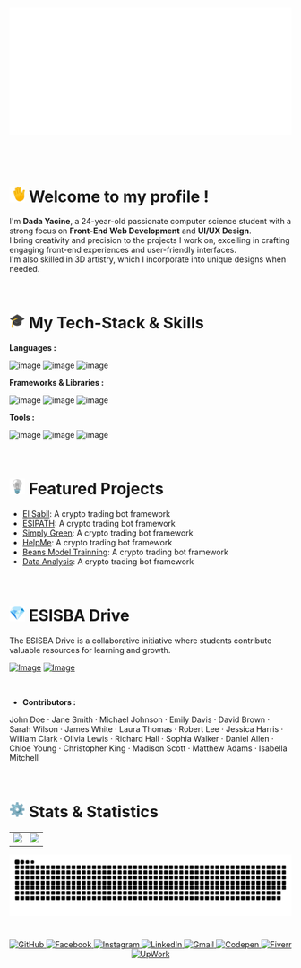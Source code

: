 <br>
<p align="center">
  <picture>
    <source srcset="Signature_Black.png" media="(prefers-color-scheme: light)">
    <source srcset="Signature_White.png" media="(prefers-color-scheme: dark)">
    <img src="Signature_White.png"">
  </picture>
</p>
<br><br>

# <img src="wave.gif" alt="👋" width="28" height="28"> Welcome to my profile !

I'm **Dada Yacine**, a 24-year-old passionate computer science student with a strong focus on **Front-End Web Development** and **UI/UX Design**.  
I bring creativity and precision to the projects I work on, excelling in crafting engaging front-end experiences and user-friendly interfaces.  
I'm also skilled in 3D artistry, which I incorporate into unique designs when needed.

&nbsp;&nbsp;

# <img src="cap.gif" alt="🎓" width="28" height="28"> My Tech-Stack & Skills

**Languages :**  

![image](https://img.shields.io/badge/Pascal-0000FF?style=for-the-badge&logo=visual%20studio%20code&logoColor=white)
![image](https://img.shields.io/badge/Notepad++-90E59A.svg?style=for-the-badge&logo=notepad%2B%2B&logoColor=black)
![image](https://img.shields.io/badge/VSCode-0078D4?style=for-the-badge&logo=visual%20studio%20code&logoColor=white)

**Frameworks & Libraries :**  

![image](https://img.shields.io/badge/Pascal-0000FF?style=for-the-badge&logo=visual%20studio%20code&logoColor=white)
![image](https://img.shields.io/badge/Notepad++-90E59A.svg?style=for-the-badge&logo=notepad%2B%2B&logoColor=black)
![image](https://img.shields.io/badge/VSCode-0078D4?style=for-the-badge&logo=visual%20studio%20code&logoColor=white)

 **Tools :**   

![image](https://img.shields.io/badge/Pascal-0000FF?style=for-the-badge&logo=visual%20studio%20code&logoColor=white)
![image](https://img.shields.io/badge/Notepad++-90E59A.svg?style=for-the-badge&logo=notepad%2B%2B&logoColor=black)
![image](https://img.shields.io/badge/VSCode-0078D4?style=for-the-badge&logo=visual%20studio%20code&logoColor=white)

&nbsp;&nbsp;

# <img src="bulp.gif" alt="💡" width="28" height="28"> Featured Projects

- [El Sabil](https://github.com/y-dada-dev/ESI-SBA-CSII-Multidisciplinary-Project-El-Sabil): A crypto trading bot framework
- [ESIPATH](https://github.com/y-dada-dev/ESI-SBA-CSI-Multidisciplinary-Project-ESIPATH): A crypto trading bot framework
- [Simply Green](https://github.com/y-dada-dev/ESI-SBA-CPI-Office-And-Web-Mini-Project): A crypto trading bot framework
- [HelpMe](https://github.com/y-dada-dev/ESI-SBA-CPII-Multidisciplinary-Project-HelpMe): A crypto trading bot framework
- [Beans Model Trainning](https://github.com/y-dada-dev/ESI-SBA-CSIII-Machine-Learning-and-Data-Mining-Mini-Project): A crypto trading bot framework
- [Data Analysis](https://github.com/y-dada-dev/ESI-SBA-CSII-Data-Analysis-TP01): A crypto trading bot framework
  
&nbsp;&nbsp;

# <img src="gem.gif" alt="💎" width="28" height="28"> ESISBA Drive 

The ESISBA Drive is a collaborative initiative where students contribute valuable resources for learning and growth.  

[![Image](https://img.shields.io/badge/GitHub-100000?style=for-the-badge&logo=github&logoColor=white)](https://github.com/y-dada-dev?tab=repositories&q=esi-sba&type=&language=&sort=name)
[![Image](https://img.shields.io/badge/Google%20Drive-03C75A?style=for-the-badge&logo=logoColor=FFFFFF)](https://web.facebook.com/y.dada.me/)

&nbsp;

- **Contributors :**

John Doe · Jane Smith · Michael Johnson · Emily Davis · David Brown · Sarah Wilson · James White · Laura Thomas · Robert Lee · Jessica Harris · William Clark · Olivia Lewis · Richard Hall · Sophia Walker · Daniel Allen · Chloe Young · Christopher King · Madison Scott · Matthew Adams · Isabella Mitchell

&nbsp;&nbsp;

# <img src="gear.gif" alt="⚙" width="28" height="28"> Stats & Statistics

<table style="width: 100%; text-align: center;">
  <tr>
    <td style="vertical-align: top;" >
      <img src="https://github-readme-stats.vercel.app/api?username=y-dada-dev&rank_icon=github&show=discussions_started,discussions_answered&show_icons=true&include_all_commits=true&hide=contribs&theme=default&bg_color=00000000&hide_border=true&ring_color=63c77b&title_color=63c77b&icon_color=63c77b"/>
    </td>
    <td style="vertical-align: top;">
      <img src="https://github-readme-stats.vercel.app/api/top-langs/?username=y-dada-dev&layout=compact&langs_count=12&hide=PLpgSQL,Tex,Hack,Shell,jupyter%20notebook,Less&theme=default&bg_color=00000000&hide_border=true&title_color=63c77b&icon_color=63c77b"/>
    </td>
  </tr>
</table>

<p align="center">
  <picture>
    <source srcset="github-user-contribution-white.svg" media="(prefers-color-scheme: light)">
    <source srcset="github-user-contribution-black.svg" media="(prefers-color-scheme: dark)">
    <img src="github-user-contribution-black.svg" >
  </picture>
</p>

#

<p align="center">
  <a href="https://github.com/y-dada-dev">
    <img src="https://img.shields.io/badge/GitHub-100000?style=for-the-badge&logo=github&logoColor=white" alt="GitHub">
  </a>
  <a href="https://web.facebook.com/y.dada.me/">
    <img src="https://img.shields.io/badge/Facebook-1877F2?style=for-the-badge&logo=facebook&logoColor=white" alt="Facebook">
  </a>
  <a href="https://www.instagram.com/y.dada.dev/">
    <img src="https://img.shields.io/badge/Instagram-E4405F?style=for-the-badge&logo=instagram&logoColor=white" alt="Instagram">
  </a>
  <a href="https://www.linkedin.com/in/y-dada-dev/">
    <img src="https://img.shields.io/badge/LinkedIn-0077B5?style=for-the-badge&logo=linkedin&logoColor=white" alt="LinkedIn">
  </a>
  <a href="mailto:y.dada@gmail.com">
    <img src="https://img.shields.io/badge/Gmail-D14836?style=for-the-badge&logo=gmail&logoColor=white" alt="Gmail">
  </a>
  <a href="https://codepen.io/dada-yacine">
    <img src="https://img.shields.io/badge/Codepen-000000?style=for-the-badge&logo=codepen&logoColor=white" alt="Codepen">
  </a>
  <a href="https://www.fiverr.com/sellers/dada_yacine">
    <img src="https://img.shields.io/badge/fiverr-1DBF73?style=for-the-badge&logo=fiverr&logoColor=white" alt="Fiverr">
  </a>
  <a href="https://www.upwork.com/freelancers/~01102f0c2f9eb20d4a">
    <img src="https://img.shields.io/badge/UpWork-6FDA44?style=for-the-badge&logo=Upwork&logoColor=white" alt="UpWork">
  </a>
</p>
